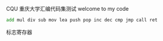 CQU 重庆大学汇编代码集测试
welcome to my code

```asm
add mul div sub mov lea push pop inc dec cmp jmp call ret
```
标志寄存器
```asm

```